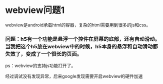 # webview问题1
webview是android承载html的容器，复杂的html需要用到很多的js和css。
### 问题：h5有一个功能是悬浮一个控件在屏幕的底部，还有自动滑动。当我把这个h5放在webview中的时候，h5本身的悬浮和自动滑动都失效了，变成了一个很长的页面。
ps：webview的支持js功能打开了。

经过调试没有发现异常，后来google发现需要开启webview的硬件加速
